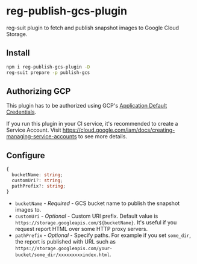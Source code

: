 # reg-publish-gcs-plugin

reg-suit plugin to fetch and publish snapshot images to Google Cloud Storage.

## Install

```sh
npm i reg-publish-gcs-plugin -D
reg-suit prepare -p publish-gcs
```

## Authorizing GCP

This plugin has to be authorized using GCP's [Application Default Credentials](https://cloud.google.com/docs/authentication/production).

If you run this plugin in your CI service, it's recommended to create a Service Account. Visit https://cloud.google.com/iam/docs/creating-managing-service-accounts to see more details.

## Configure

```ts
{
  bucketName: string;
  customUri?: string;
  pathPrefix?: string;
}
```

- `bucketName` - _Required_ - GCS bucket name to publish the snapshot images to.
- `customUri` - _Optional_ - Custom URI prefix. Default value is `https://storage.googleapis.com/${bucketName}`. It's useful if you request report HTML over some HTTP proxy servers.
- `pathPrefix` - _Optional_ - Specify paths. For example if you set `some_dir`, the report is published with URL such as `https://storage.googleapis.com/your-bucket/some_dir/xxxxxxxxxindex.html`.
